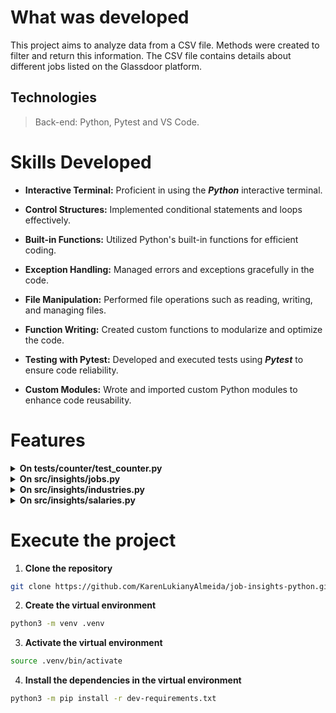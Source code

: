 
# What was developed

This project aims to analyze data from a CSV file. Methods were created to filter and return this information. The CSV file contains details about different jobs listed on the Glassdoor platform.

## Technologies

> Back-end: Python, Pytest and VS Code. 

# Skills Developed

- __Interactive Terminal:__ Proficient in using the ***Python*** interactive terminal.
  
- __Control Structures:__ Implemented conditional statements and loops effectively.
  
- __Built-in Functions:__ Utilized Python's built-in functions for efficient coding.
  
- __Exception Handling:__ Managed errors and exceptions gracefully in the code.
  
- __File Manipulation:__ Performed file operations such as reading, writing, and managing files.
  
- __Function Writing:__ Created custom functions to modularize and optimize the code.
  
- __Testing with Pytest:__ Developed and executed tests using ***Pytest*** to ensure code reliability.
  
- __Custom Modules:__ Wrote and imported custom Python modules to enhance code reusability.
  
# Features

<details>
  <summary><strong>On tests/counter/test_counter.py</strong></summary><br />

  > The test verifies if the function correctly returns the number of occurrences of the specified word.
  >
  > - Command to run the test in the terminal:
  >
  > ```bash
  > python3 -m pytest tests/counter/test_counter.py
  > ```

</details>

<details>
  <summary><strong>On src/insights/jobs.py</strong></summary><br />

  > - Method read: Responsible for opening the CSV file and returning the data as a list of dictionaries.
  >     
  > - Method get_unique_job_types: Responsible for returning a list of unique values present in the `job_type` column of the CSV file.
  >     
  > - Method filter_by_multiple_criteria: Allows filtering jobs by job type.

</details>

<details>
  <summary><strong>On src/insights/industries.py</strong></summary><br />

  > Method get_unique_industries: Should return a list of unique values present in the `industry` column.

</details>

<details>
  <summary><strong>On src/insights/salaries.py</strong></summary><br />

  > Method get_max_salary: Should extract the highest salary from the data that has been read and previously stored in the `self.jobs_list` list. The `ProcessSalaries` class inherits functionalities from the `ProcessJobs` class, including the ability to access previously read data without needing to read the file again.
     
  > Method get_min_salary: Should extract the lowest salary from the data that has been read and previously stored in the `self.jobs_list` list.

</details>

# Execute the project

1. __Clone the repository__

```bash
git clone https://github.com/KarenLukianyAlmeida/job-insights-python.git
```

2. __Create the virtual environment__
   
```bash
python3 -m venv .venv
```
3. __Activate the virtual environment__

```bash
source .venv/bin/activate
```

4. __Install the dependencies in the virtual environment__

```bash
python3 -m pip install -r dev-requirements.txt
```
